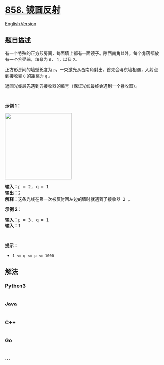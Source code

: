 # [858. 镜面反射](https://leetcode.cn/problems/mirror-reflection)

[English Version](/solution/0800-0899/0858.Mirror%20Reflection/README_EN.md)

## 题目描述

<!-- 这里写题目描述 -->

<p>有一个特殊的正方形房间，每面墙上都有一面镜子。除西南角以外，每个角落都放有一个接受器，编号为&nbsp;<code>0</code>，&nbsp;<code>1</code>，以及&nbsp;<code>2</code>。</p>

<p>正方形房间的墙壁长度为&nbsp;<code>p</code>，一束激光从西南角射出，首先会与东墙相遇，入射点到接收器 <code>0</code> 的距离为 <code>q</code> 。</p>

<p>返回光线最先遇到的接收器的编号（保证光线最终会遇到一个接收器）。</p>
&nbsp;

<p><strong class="example">示例 1：</strong></p>
<img alt="" src="https://s3-lc-upload.s3.amazonaws.com/uploads/2018/06/18/reflection.png" style="width: 218px; height: 217px;" />
<pre>
<strong>输入：</strong>p = 2, q = 1
<strong>输出：</strong>2
<strong>解释：</strong>这条光线在第一次被反射回左边的墙时就遇到了接收器 2 。
</pre>

<p><strong class="example">示例 2：</strong></p>

<pre>
<strong>输入：</strong>p = 3, q = 1
<strong>输入：</strong>1
</pre>

<p>&nbsp;</p>

<p><strong>提示：</strong></p>

<ul>
	<li><code>1 &lt;= q &lt;= p &lt;= 1000</code></li>
</ul>


## 解法

<!-- 这里可写通用的实现逻辑 -->

<!-- tabs:start -->

### **Python3**

<!-- 这里可写当前语言的特殊实现逻辑 -->

```python

```

### **Java**

<!-- 这里可写当前语言的特殊实现逻辑 -->

```java

```

### **C++**

```cpp

```

### **Go**

```go

```

### **...**

```

```

<!-- tabs:end -->